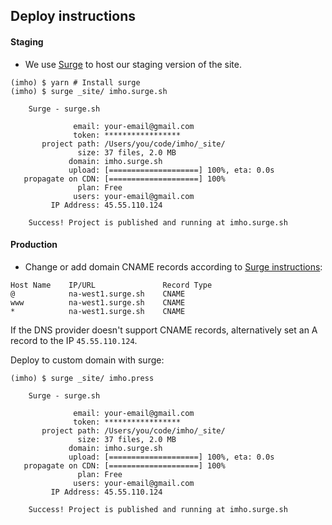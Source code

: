 ## Deploy instructions

#### Staging

- We use [Surge](surge.sh) to host our staging version of the site.

```
(imho) $ yarn # Install surge
(imho) $ surge _site/ imho.surge.sh

    Surge - surge.sh

              email: your-email@gmail.com
              token: *****************
       project path: /Users/you/code/imho/_site/
               size: 37 files, 2.0 MB
             domain: imho.surge.sh
             upload: [====================] 100%, eta: 0.0s
   propagate on CDN: [====================] 100%
               plan: Free
              users: your-email@gmail.com
         IP Address: 45.55.110.124

    Success! Project is published and running at imho.surge.sh
```

#### Production

- Change or add domain CNAME records according to [Surge instructions](http://surge.sh/help/adding-a-custom-domain):

```
Host Name    IP/URL               Record Type
@            na-west1.surge.sh    CNAME
www          na-west1.surge.sh    CNAME
*            na-west1.surge.sh    CNAME
```

If the DNS provider doesn't support CNAME records, alternatively set an A record to the IP `45.55.110.124`.

Deploy to custom domain with surge:

```
(imho) $ surge _site/ imho.press

    Surge - surge.sh

              email: your-email@gmail.com
              token: *****************
       project path: /Users/you/code/imho/_site/
               size: 37 files, 2.0 MB
             domain: imho.surge.sh
             upload: [====================] 100%, eta: 0.0s
   propagate on CDN: [====================] 100%
               plan: Free
              users: your-email@gmail.com
         IP Address: 45.55.110.124

    Success! Project is published and running at imho.surge.sh
```

